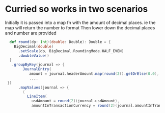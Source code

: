 # Curried so works in two scenarios

Initially it is passed into a map fn with the amount of decimal places. ie the map will return the number to format
Then lower down the decimal places and number are provided

```scala
  def round(dp: Int)(double: Double): Double = {
    BigDecimal(double)
      .setScale(dp, BigDecimal.RoundingMode.HALF_EVEN)
      .doubleValue()
  }
   .groupByKey(journal => {
        JournalEntry(
           amount = journal.headerAmount.map(round(2)).getOrElse(0.0),  
           ....
 })
      .mapValues(journal => {
        (
          LineItem(
            usdAmount = round(2)(journal.usdAmount),
            amountInTransactionCurrency = round(2)(journal.amountInTransactionCcy),          
           
  
```

